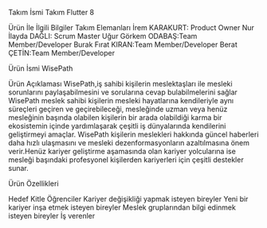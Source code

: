 Takım İsmi
Takım Flutter 8

Ürün İle İlgili Bilgiler
Takım Elemanları
İrem KARAKURT: Product Owner
Nur İlayda DAĞLI: Scrum Master
Uğur Görkem ODABAŞ:Team Member/Developer
Burak Fırat KIRAN:Team Member/Developer
Berat ÇETİN:Team Member/Developer

Ürün İsmi
WisePath

Ürün Açıklaması
WisePath,iş sahibi kişilerin meslektaşları ile mesleki sorunlarını paylaşabilmesini ve sorularına cevap bulabilmelerini sağlar WisePath meslek sahibi kişilerin mesleki hayatlarına kendileriyle aynı süreçleri geçiren ve geçirebileceği, mesleğinde uzman veya henüz mesleğinin başında olabilen kişilerin bir arada olabildiği karma bir ekosistemin içinde yardımlaşarak çeşitli iş dünyalarında kendilerini geliştirmeyi amaçlar.
WisePath kişilerin meslekleri hakkında güncel haberleri daha hızlı ulaşmasını ve mesleki dezenformasyonların azaltılmasına önem verir.Henüz kariyer geliştirme aşamasında olan  kariyer yolcularına ise mesleği başındaki profesyonel kişilerden kariyerleri için çeşitli destekler sunar.

Ürün Özellikleri

Hedef Kitle
Öğrenciler
Kariyer değişikliği yapmak isteyen bireyler
Yeni bir kariyer inşa etmek isteyen bireyler
Meslek gruplarından bilgi edinmek isteyen bireyler
İş verenler 
